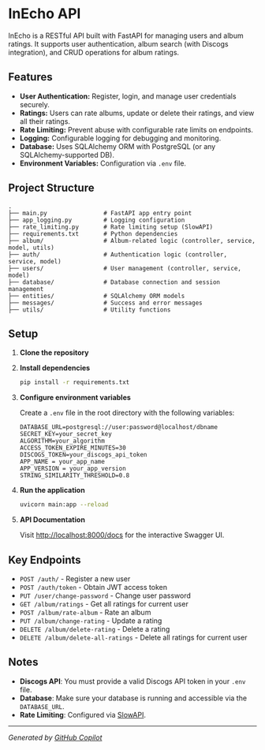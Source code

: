 # InEcho API

InEcho is a RESTful API built with FastAPI for managing users and album ratings. It supports user authentication, album search (with Discogs integration), and CRUD operations for album ratings.

## Features

- **User Authentication:** Register, login, and manage user credentials securely.
- **Ratings:** Users can rate albums, update or delete their ratings, and view all their ratings.
- **Rate Limiting:** Prevent abuse with configurable rate limits on endpoints.
- **Logging:** Configurable logging for debugging and monitoring.
- **Database:** Uses SQLAlchemy ORM with PostgreSQL (or any SQLAlchemy-supported DB).
- **Environment Variables:** Configuration via `.env` file.

## Project Structure

```
.
├── main.py                # FastAPI app entry point
├── app_logging.py         # Logging configuration
├── rate_limiting.py       # Rate limiting setup (SlowAPI)
├── requirements.txt       # Python dependencies
├── album/                 # Album-related logic (controller, service, model, utils)
├── auth/                  # Authentication logic (controller, service, model)
├── users/                 # User management (controller, service, model)
├── database/              # Database connection and session management
├── entities/              # SQLAlchemy ORM models
├── messages/              # Success and error messages
├── utils/                 # Utility functions
```

## Setup

1. **Clone the repository**

2. **Install dependencies**
   ```sh
   pip install -r requirements.txt
   ```

3. **Configure environment variables**

   Create a `.env` file in the root directory with the following variables:
   ```
   DATABASE_URL=postgresql://user:password@localhost/dbname
   SECRET_KEY=your_secret_key
   ALGORITHM=your_algorithm
   ACCESS_TOKEN_EXPIRE_MINUTES=30
   DISCOGS_TOKEN=your_discogs_api_token
   APP_NAME = your_app_name
   APP_VERSION = your_app_version
   STRING_SIMILARITY_THRESHOLD=0.8
   ```

4. **Run the application**
   ```sh
   uvicorn main:app --reload
   ```

5. **API Documentation**

   Visit [http://localhost:8000/docs](http://localhost:8000/docs) for the interactive Swagger UI.

## Key Endpoints

- `POST /auth/` - Register a new user
- `POST /auth/token` - Obtain JWT access token
- `PUT /user/change-password` - Change user password
- `GET /album/ratings` - Get all ratings for current user
- `POST /album/rate-album` - Rate an album
- `PUT /album/change-rating` - Update a rating
- `DELETE /album/delete-rating` - Delete a rating
- `DELETE /album/delete-all-ratings` - Delete all ratings for current user

## Notes

- **Discogs API**: You must provide a valid Discogs API token in your `.env` file.
- **Database**: Make sure your database is running and accessible via the `DATABASE_URL`.
- **Rate Limiting**: Configured via [SlowAPI](https://pypi.org/project/slowapi/).

---

*Generated by [GitHub Copilot](https://github.com/features/copilot)*